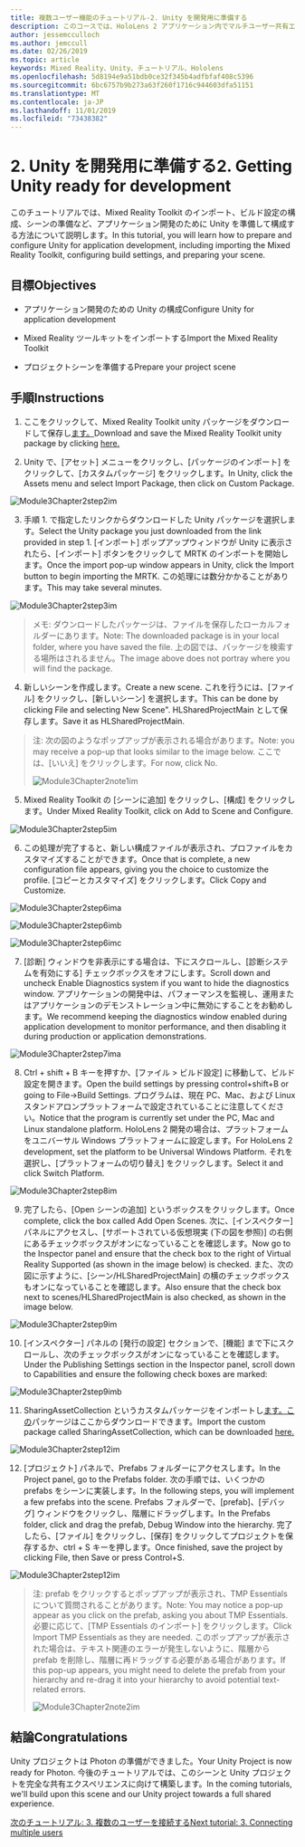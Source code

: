 ```yaml
---
title: 複数ユーザー機能のチュートリアル-2. Unity を開発用に準備する
description: このコースでは、HoloLens 2 アプリケーション内でマルチユーザー共有エクスペリエンスを実装する方法について説明します。
author: jessemcculloch
ms.author: jemccull
ms.date: 02/26/2019
ms.topic: article
keywords: Mixed Reality、Unity、チュートリアル、Hololens
ms.openlocfilehash: 5d8194e9a51bdb0ce32f345b4adfbfaf408c5396
ms.sourcegitcommit: 6bc6757b9b273a63f260f1716c944603dfa51151
ms.translationtype: MT
ms.contentlocale: ja-JP
ms.lasthandoff: 11/01/2019
ms.locfileid: "73438382"
---
```

# <a name="2-getting-unity-ready-for-development"></a><span data-ttu-id="14f92-105">2. Unity を開発用に準備する</span><span class="sxs-lookup"><span data-stu-id="14f92-105">2. Getting Unity ready for development</span></span> 


<span data-ttu-id="14f92-106">このチュートリアルでは、Mixed Reality Toolkit のインポート、ビルド設定の構成、シーンの準備など、アプリケーション開発のために Unity を準備して構成する方法について説明します。</span><span class="sxs-lookup"><span data-stu-id="14f92-106">In this tutorial, you will learn how to prepare and configure Unity for application development, including importing the Mixed Reality Toolkit, configuring build settings, and preparing your scene.</span></span>

## <a name="objectives"></a><span data-ttu-id="14f92-107">目標</span><span class="sxs-lookup"><span data-stu-id="14f92-107">Objectives</span></span>

- <span data-ttu-id="14f92-108">アプリケーション開発のための Unity の構成</span><span class="sxs-lookup"><span data-stu-id="14f92-108">Configure Unity for application development</span></span>

- <span data-ttu-id="14f92-109">Mixed Reality ツールキットをインポートする</span><span class="sxs-lookup"><span data-stu-id="14f92-109">Import the Mixed Reality Toolkit</span></span>

- <span data-ttu-id="14f92-110">プロジェクトシーンを準備する</span><span class="sxs-lookup"><span data-stu-id="14f92-110">Prepare your project scene</span></span>

## <a name="instructions"></a><span data-ttu-id="14f92-111">手順</span><span class="sxs-lookup"><span data-stu-id="14f92-111">Instructions</span></span>

1. <span data-ttu-id="14f92-112">ここをクリックして、Mixed Reality Toolkit unity パッケージをダウンロードして保存し[ます。](https://github.com/microsoft/MixedRealityToolkit-Unity/releases/download/v2.0.0-RC2.1/Microsoft.MixedReality.Toolkit.Unity.Foundation-v2.0.0-RC2.1.unitypackage)</span><span class="sxs-lookup"><span data-stu-id="14f92-112">Download and save the Mixed Reality Toolkit unity package by clicking [here.](https://github.com/microsoft/MixedRealityToolkit-Unity/releases/download/v2.0.0-RC2.1/Microsoft.MixedReality.Toolkit.Unity.Foundation-v2.0.0-RC2.1.unitypackage)</span></span>

2. <span data-ttu-id="14f92-113">Unity で、[アセット] メニューをクリックし、[パッケージのインポート] をクリックして、[カスタムパッケージ] をクリックします。</span><span class="sxs-lookup"><span data-stu-id="14f92-113">In Unity, click the Assets menu and select Import Package, then click on Custom Package.</span></span>

![Module3Chapter2step2im](images/module3chapter2step2im.PNG)

3. <span data-ttu-id="14f92-115">手順 1. で指定したリンクからダウンロードした Unity パッケージを選択します。</span><span class="sxs-lookup"><span data-stu-id="14f92-115">Select the Unity package you just downloaded from the link provided in step 1.</span></span> <span data-ttu-id="14f92-116">[インポート] ポップアップウィンドウが Unity に表示されたら、[インポート] ボタンをクリックして MRTK のインポートを開始します。</span><span class="sxs-lookup"><span data-stu-id="14f92-116">Once the import pop-up window appears in Unity, click the Import button to begin importing the MRTK.</span></span> <span data-ttu-id="14f92-117">この処理には数分かかることがあります。</span><span class="sxs-lookup"><span data-stu-id="14f92-117">This may take several minutes.</span></span>

![Module3Chapter2step3im](images/module3chapter2step3im.PNG)

> <span data-ttu-id="14f92-119">メモ: ダウンロードしたパッケージは、ファイルを保存したローカルフォルダーにあります。</span><span class="sxs-lookup"><span data-stu-id="14f92-119">Note: The downloaded package is in your local folder, where you have saved the file.</span></span> <span data-ttu-id="14f92-120">上の図では、パッケージを検索する場所はされるません。</span><span class="sxs-lookup"><span data-stu-id="14f92-120">The image above does not portray where you will find the package.</span></span>

4. <span data-ttu-id="14f92-121">新しいシーンを作成します。</span><span class="sxs-lookup"><span data-stu-id="14f92-121">Create a new scene.</span></span> <span data-ttu-id="14f92-122">これを行うには、[ファイル] をクリックし、[新しいシーン] を選択します。</span><span class="sxs-lookup"><span data-stu-id="14f92-122">This can be done by clicking File and selecting New Scene".</span></span> <span data-ttu-id="14f92-123">HLSharedProjectMain として保存します。</span><span class="sxs-lookup"><span data-stu-id="14f92-123">Save it as HLSharedProjectMain.</span></span>

> <span data-ttu-id="14f92-124">注: 次の図のようなポップアップが表示される場合があります。</span><span class="sxs-lookup"><span data-stu-id="14f92-124">Note: you may receive a pop-up that looks similar to the image below.</span></span> <span data-ttu-id="14f92-125">ここでは、[いいえ] をクリックします。</span><span class="sxs-lookup"><span data-stu-id="14f92-125">For now, click No.</span></span>
>
> ![Module3Chapter2note1im](images/module3chapter2note1im.PNG)

5. <span data-ttu-id="14f92-127">Mixed Reality Toolkit の [シーンに追加] をクリックし、[構成] をクリックします。</span><span class="sxs-lookup"><span data-stu-id="14f92-127">Under Mixed Reality Toolkit, click on Add to Scene and Configure.</span></span>

![Module3Chapter2step5im](images/module3chapter2step5im.PNG)

6. <span data-ttu-id="14f92-129">この処理が完了すると、新しい構成ファイルが表示され、プロファイルをカスタマイズすることができます。</span><span class="sxs-lookup"><span data-stu-id="14f92-129">Once that is complete, a new configuration file appears, giving you the choice to customize the profile.</span></span> <span data-ttu-id="14f92-130">[コピーとカスタマイズ] をクリックします。</span><span class="sxs-lookup"><span data-stu-id="14f92-130">Click Copy and Customize.</span></span>

![Module3Chapter2step6ima](images/module3chapter2step6ima.PNG)

![Module3Chapter2step6imb](images/module3chapter2step6imb.PNG)

![Module3Chapter2step6imc](images/module3chapter2step6imc.PNG)

7. <span data-ttu-id="14f92-134">[診断] ウィンドウを非表示にする場合は、下にスクロールし、[診断システムを有効にする] チェックボックスをオフにします。</span><span class="sxs-lookup"><span data-stu-id="14f92-134">Scroll down and uncheck Enable Diagnostics system if you want to hide the diagnostics window.</span></span> <span data-ttu-id="14f92-135">アプリケーションの開発中は、パフォーマンスを監視し、運用またはアプリケーションのデモンストレーション中に無効にすることをお勧めします。</span><span class="sxs-lookup"><span data-stu-id="14f92-135">We recommend keeping the diagnostics window enabled during application development to monitor performance, and then disabling it during production or application demonstrations.</span></span> 

![Module3Chapter2step7ima](images/module3chapter2step7ima.PNG)

8. <span data-ttu-id="14f92-137">Ctrl + shift + B キーを押すか、[ファイル > ビルド設定] に移動して、ビルド設定を開きます。</span><span class="sxs-lookup"><span data-stu-id="14f92-137">Open the build settings by pressing control+shift+B or going to File->Build Settings.</span></span> <span data-ttu-id="14f92-138">プログラムは、現在 PC、Mac、および Linux スタンドアロンプラットフォームで設定されていることに注意してください。</span><span class="sxs-lookup"><span data-stu-id="14f92-138">Notice that the program is currently set under the PC, Mac and Linux standalone platform.</span></span> <span data-ttu-id="14f92-139">HoloLens 2 開発の場合は、プラットフォームをユニバーサル Windows プラットフォームに設定します。</span><span class="sxs-lookup"><span data-stu-id="14f92-139">For HoloLens 2 development, set the platform to be Universal Windows Platform.</span></span> <span data-ttu-id="14f92-140">それを選択し、[プラットフォームの切り替え] をクリックします。</span><span class="sxs-lookup"><span data-stu-id="14f92-140">Select it and click Switch Platform.</span></span>

![Module3Chapter2step8im](images/module3chapter2step8im.PNG)

9. <span data-ttu-id="14f92-142">完了したら、[Open シーンの追加] というボックスをクリックします。</span><span class="sxs-lookup"><span data-stu-id="14f92-142">Once complete, click the box called Add Open Scenes.</span></span> <span data-ttu-id="14f92-143">次に、[インスペクター] パネルにアクセスし、[サポートされている仮想現実 (下の図を参照)] の右側にあるチェックボックスがオンになっていることを確認します。</span><span class="sxs-lookup"><span data-stu-id="14f92-143">Now go to the Inspector panel and ensure that the check box to the right of Virtual Reality Supported (as shown in the image below) is checked.</span></span> <span data-ttu-id="14f92-144">また、次の図に示すように、[シーン/HLSharedProjectMain] の横のチェックボックスもオンになっていることを確認します。</span><span class="sxs-lookup"><span data-stu-id="14f92-144">Also ensure that the check box next to scenes/HLSharedProjectMain is also checked, as shown in the image below.</span></span>

![Module3Chapter2step9im](images/module3chapter2step9im.PNG)

10. <span data-ttu-id="14f92-146">[インスペクター] パネルの [発行の設定] セクションで、[機能] まで下にスクロールし、次のチェックボックスがオンになっていることを確認します。</span><span class="sxs-lookup"><span data-stu-id="14f92-146">Under the Publishing Settings section in the Inspector panel, scroll down to Capabilities and ensure the following check boxes are marked:</span></span>

![Module3Chapter2step9imb](images/module3chapter2step9imb.PNG)

11. <span data-ttu-id="14f92-148">SharingAssetCollection というカスタムパッケージをインポートし[ます。この](https://github.com/microsoft/MixedRealityLearning/releases/tag/development)パッケージはここからダウンロードできます。</span><span class="sxs-lookup"><span data-stu-id="14f92-148">Import the custom package called SharingAssetCollection, which can be downloaded [here.](https://github.com/microsoft/MixedRealityLearning/releases/tag/development)</span></span>

![Module3Chapter2step12im](images/module3chapter2step11im.PNG)

12. <span data-ttu-id="14f92-150">[プロジェクト] パネルで、Prefabs フォルダーにアクセスします。</span><span class="sxs-lookup"><span data-stu-id="14f92-150">In the Project panel, go to the Prefabs folder.</span></span> <span data-ttu-id="14f92-151">次の手順では、いくつかの prefabs をシーンに実装します。</span><span class="sxs-lookup"><span data-stu-id="14f92-151">In the following steps, you will implement a few prefabs into the scene.</span></span> <span data-ttu-id="14f92-152">Prefabs フォルダーで、[prefab]、[デバッグ] ウィンドウをクリックし、階層にドラッグします。</span><span class="sxs-lookup"><span data-stu-id="14f92-152">In the Prefabs folder, click and drag the prefab, Debug Window into the hierarchy.</span></span> <span data-ttu-id="14f92-153">完了したら、[ファイル] をクリックし、[保存] をクリックしてプロジェクトを保存するか、ctrl + S キーを押します。</span><span class="sxs-lookup"><span data-stu-id="14f92-153">Once finished, save the project by clicking File, then Save or press Control+S.</span></span>

![Module3Chapter2step12im](images/module3chapter2step12im.PNG)

   > <span data-ttu-id="14f92-155">注: prefab をクリックするとポップアップが表示され、TMP Essentials について質問されることがあります。</span><span class="sxs-lookup"><span data-stu-id="14f92-155">Note: You may notice a pop-up appear as you click on the prefab, asking you about TMP Essentials.</span></span> <span data-ttu-id="14f92-156">必要に応じて、[TMP Essentials のインポート] をクリックします。</span><span class="sxs-lookup"><span data-stu-id="14f92-156">Click Import TMP Essentials as they are needed.</span></span> <span data-ttu-id="14f92-157">このポップアップが表示された場合は、テキスト関連のエラーが発生しないように、階層から prefab を削除し、階層に再ドラッグする必要がある場合があります。</span><span class="sxs-lookup"><span data-stu-id="14f92-157">If this pop-up appears, you might need to delete the prefab from your hierarchy and re-drag it into your hierarchy to avoid potential text-related errors.</span></span>
   >
>![Module3Chapter2note2im](images/module3chapter2note2im.PNG)


## <a name="congratulations"></a><span data-ttu-id="14f92-159">結論</span><span class="sxs-lookup"><span data-stu-id="14f92-159">Congratulations</span></span>

<span data-ttu-id="14f92-160">Unity プロジェクトは Photon の準備ができました。</span><span class="sxs-lookup"><span data-stu-id="14f92-160">Your Unity Project is now ready for Photon.</span></span> <span data-ttu-id="14f92-161">今後のチュートリアルでは、このシーンと Unity プロジェクトを完全な共有エクスペリエンスに向けて構築します。</span><span class="sxs-lookup"><span data-stu-id="14f92-161">In the coming tutorials, we'll build upon this scene and our Unity project towards a full shared experience.</span></span>

<span data-ttu-id="14f92-162">[次のチュートリアル: 3. 複数のユーザーを接続する](mrlearning-sharing(photon)-ch3.md)</span><span class="sxs-lookup"><span data-stu-id="14f92-162">[Next tutorial: 3. Connecting multiple users](mrlearning-sharing(photon)-ch3.md)</span></span>

